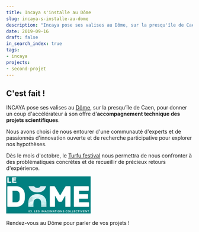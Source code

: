 ```yaml
---
title: Incaya s'installe au Dôme
slug: incaya-s-installe-au-dome
description: "Incaya pose ses valises au Dôme, sur la presqu'île de Caen, pour donner un coup d'accélérateur à son offre d'accompagnement technique des projets scientifiques."
date: 2019-09-16
draft: false
in_search_index: true
tags:
- incaya
projects:
- second-projet
---
```


## C'est fait ! 
INCAYA pose ses valises au [Dôme](http://ledome.info/), sur la presqu'île de Caen, pour donner un coup d'accélérateur à son offre d'**accompagnement technique des projets scientifiques**.<!--more-->

Nous avons choisi de nous entourer d'une communauté d'experts et de passionnés d'innovation ouverte et de recherche participative pour explorer nos hypothèses.

Dès le mois d'octobre, le [Turfu festival](https://turfu-festival.fr/) nous permettra de nous confronter à des problématiques concrètes et de recueillir de précieux retours d'expérience.

![logo du Dôme](hero.png)

Rendez-vous au Dôme pour parler de vos projets !
